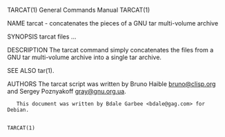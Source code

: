 TARCAT(1)							    General Commands Manual							     TARCAT(1)

NAME
       tarcat - concatenates the pieces of a GNU tar multi-volume archive

SYNOPSIS
       tarcat files ...

DESCRIPTION
       The tarcat command simply concatenates the files from a GNU tar multi-volume archive into a single tar archive.

SEE ALSO
       tar(1).

AUTHORS
       The tarcat script was written by Bruno Haible <bruno@clisp.org> and Sergey Poznyakoff <gray@gnu.org.ua>.

       This document was written by Bdale Garbee <bdale@gag.com> for Debian.

																		     TARCAT(1)

